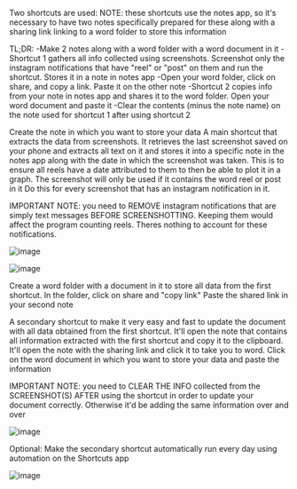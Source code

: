 Two shortcuts are used:
     NOTE: these shortcuts use the notes app, so it's necessary to have two notes specifically prepared for these
           along with a sharing link linking to a word folder to store this information

TL;DR: -Make 2 notes along with a word folder with a word document in it 
       -Shortcut 1 gathers all info collected using screenshots. Screenshot only the instagram notifications that have "reel" or "post"
       on them and run the shortcut. Stores it in a note in notes app
       -Open your word folder, click on share, and copy a link. Paste it on the other note
       -Shortcut 2 copies info from your note in notes app and shares it to the word folder. Open your word document and paste it
       -Clear the contents (minus the note name) on the note used for shortcut 1 after using shortcut 2

Create the note in which you want to store your data
A main shortcut that extracts the data from screenshots. It retrieves the last screenshot saved on your phone and extracts all text on it
and stores it into a specific note in the notes app along with the date in which the screenshot was taken. This is to ensure all reels have a
date attributed to them to then be able to plot it in a graph. The screenshot will only be used if it contains the word reel or post in it
Do this for every screenshot that has an instagram notification in it.

IMPORTANT NOTE: you need to REMOVE instagram notifications that are simply text messages BEFORE SCREENSHOTTING. Keeping them would affect the
program counting reels. Theres nothing to account for these notifications.


![image](https://github.com/nekotletta/reel-registry/assets/99048617/1cdf2067-e600-4b09-8acf-368678a2abd1)

![image](https://github.com/nekotletta/reel-registry/assets/99048617/28e30557-5f48-45f9-a1cf-f62600b33b17)



Create a word folder with a document in it to store all data from the first shortcut. In the folder, click on share and "copy link" 
Paste the shared link in your second note

A secondary shortcut to make it very easy and fast to update the document with all data obtained from the first shortcut. It'll open the
note that contains all information extracted with the first shortcut and copy it to the clipboard. It'll open the note with the sharing link
and click it to take you to word. Click on the word document in which you want to store your data and paste the information 

IMPORTANT NOTE: you need to CLEAR THE INFO collected from the SCREENSHOT(S) AFTER using the shortcut in order to update your document
correctly. Otherwise it'd be adding the same information over and over


![image](https://github.com/nekotletta/reel-registry/assets/99048617/fc03161e-4278-4ff6-aad3-a437e5109d32)



Optional: Make the secondary shortcut automatically run every day using automation on the Shortcuts app


![image](https://github.com/nekotletta/reel-registry/assets/99048617/45036263-a7a9-4a89-8ff4-0fd9d55b42e4)



